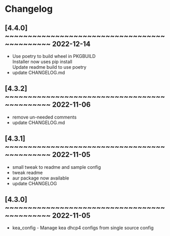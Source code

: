 # Changelog

## [4.4.0] ~~~~~~~~~~~~~~~~~~~~~~~~~~~~~~~~~~~~~~~~~~~~~ 2022-12-14
 - Use poetry to build wheel in PKGBUILD  
   Installer now uses pip install  
   Update readme build to use poetry  
 - update CHANGELOG.md  

## [4.3.2] ~~~~~~~~~~~~~~~~~~~~~~~~~~~~~~~~~~~~~~~~~~~~~ 2022-11-06
 - remove un-needed comments  
 - update CHANGELOG.md  

## [4.3.1] ~~~~~~~~~~~~~~~~~~~~~~~~~~~~~~~~~~~~~~~~~~~~~ 2022-11-05
 - small tweak to readme and sample config  
 - tweak readme  
 - aur package now available  
 - update CHANGELOG  

## [4.3.0] ~~~~~~~~~~~~~~~~~~~~~~~~~~~~~~~~~~~~~~~~~~~~~ 2022-11-05
 - kea_config - Manage kea dhcp4 configs from single source config  

